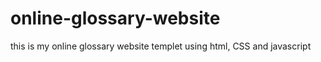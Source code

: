 # online-glossary-website
this is my online glossary website templet using html, CSS and javascript 
